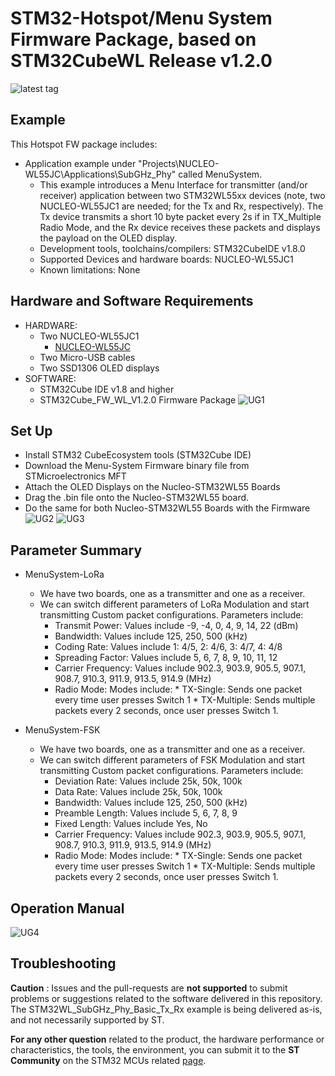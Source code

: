 # STM32-Hotspot/Menu System Firmware Package, based on STM32CubeWL Release v1.2.0

![latest tag](https://img.shields.io/github/v/tag/STMicroelectronics/STM32CubeWL.svg?color=brightgreen)

## Example

This Hotspot FW package includes:
* Application example under "Projects\NUCLEO-WL55JC\Applications\SubGHz_Phy" called MenuSystem.     
   * This example introduces a Menu Interface for transmitter (and/or receiver) application between two STM32WL55xx devices (note, two NUCLEO-WL55JC1 are needed; for the Tx and Rx, respectively). The Tx device transmits a short 10 byte packet every 2s if in TX_Multiple Radio Mode, and the Rx device receives these packets and displays the payload on the OLED display. 
   * Development tools, toolchains/compilers: STM32CubeIDE v1.8.0
   * Supported Devices and hardware boards: NUCLEO-WL55JC1
   * Known limitations: None

## Hardware and Software Requirements
  * HARDWARE:
	* Two NUCLEO-WL55JC1
      * [NUCLEO-WL55JC](https://www.st.com/en/evaluation-tools/nucleo-wl55jc.html)	  
	* Two Micro-USB cables
	* Two SSD1306 OLED displays
  * SOFTWARE:
	* STM32Cube IDE v1.8 and higher
	* STM32Cube_FW_WL_V1.2.0 Firmware Package
![UG1](Utilities/Media/Images/User_Guide/UG1.jpg)

## Set Up
* Install STM32 CubeEcosystem tools (STM32Cube IDE)
* Download the Menu-System Firmware binary file from STMicroelectronics MFT
* Attach the OLED Displays on the Nucleo-STM32WL55 Boards
* Drag the .bin file onto the Nucleo-STM32WL55 board.
* Do the same for both Nucleo-STM32WL55 Boards with the Firmware
![UG2](Utilities/Media/Images/User_Guide/UG2.jpg)
![UG3](Utilities/Media/Images/User_Guide/UG3.jpg)


## Parameter Summary
* MenuSystem-LoRa
	* We have two boards, one as a transmitter and one as a receiver.
	* We can switch different parameters of LoRa Modulation and start transmitting Custom packet configurations.
		Parameters include:
		* Transmit Power: Values include -9, -4, 0, 4, 9, 14, 22 (dBm)
		* Bandwidth: Values include 125, 250, 500 (kHz)
		* Coding Rate: Values include  1: 4/5, 2: 4/6, 3: 4/7, 4: 4/8
		* Spreading Factor: Values include 5, 6, 7, 8, 9, 10, 11, 12
		* Carrier Frequency: Values include 902.3, 903.9, 905.5, 907.1, 908.7, 910.3, 911.9, 913.5, 914.9 (MHz)
		* Radio Mode: Modes include:
									* TX-Single: Sends one packet every time user presses Switch 1
									* TX-Multiple: Sends multiple packets every 2 seconds, once user presses Switch 1.



* MenuSystem-FSK
	* We have two boards, one as a transmitter and one as a receiver.
	* We can switch different parameters of FSK Modulation and start transmitting Custom packet configurations.
		Parameters include:
		* Deviation Rate: Values include 25k, 50k, 100k
		* Data Rate: Values include 25k, 50k, 100k
		* Bandwidth: Values include 125, 250, 500 (kHz)
		* Preamble Length: Values include  5, 6, 7, 8, 9 
		* Fixed Length: Values include Yes, No 
		* Carrier Frequency: Values include 902.3, 903.9, 905.5, 907.1, 908.7, 910.3, 911.9, 913.5, 914.9 (MHz)
		* Radio Mode: Modes include:
									* TX-Single: Sends one packet every time user presses Switch 1
									* TX-Multiple: Sends multiple packets every 2 seconds, once user presses Switch 1.





## Operation Manual

![UG4](Utilities/Media/Images/User_Guide/UG4.jpg)

## Troubleshooting

**Caution** : Issues and the pull-requests are **not supported** to submit problems or suggestions related to the software delivered in this repository. The STM32WL_SubGHz_Phy_Basic_Tx_Rx example is being delivered as-is, and not necessarily supported by ST.

**For any other question** related to the product, the hardware performance or characteristics, the tools, the environment, you can submit it to the **ST Community** on the STM32 MCUs related [page](https://community.st.com/s/topic/0TO0X000000BSqSWAW/stm32-mcus).

